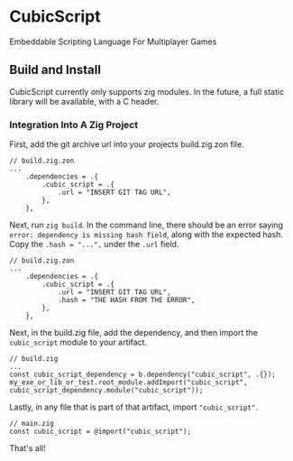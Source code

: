 # CubicScript

Embeddable Scripting Language For Multiplayer Games

## Build and Install

CubicScript currently only supports zig modules. In the future, a full static library will be available, with a C header.

### Integration Into A Zig Project

First, add the git archive url into your projects build.zig.zon file.

```zig
// build.zig.zon
...
    .dependencies = .{
        .cubic_script = .{
            .url = "INSERT GIT TAG URL",
        },
    },
```

Next, run `zig build`. In the command line, there should be an error saying `error: dependency is missing hash field`, along with the expected hash. Copy the `.hash = "...",` under the `.url` field.

```zig
// build.zig.zon
...
    .dependencies = .{
        .cubic_script = .{
            .url = "INSERT GIT TAG URL",
            .hash = "THE HASH FROM THE ERROR",
        },
    },
```

Next, in the build.zig file, add the dependency, and then import the `cubic_script` module to your artifact.

```zig
// build.zig
...
const cubic_script_dependency = b.dependency("cubic_script", .{});
my_exe_or_lib_or_test.root_module.addImport("cubic_script", cubic_script_dependency.module("cubic_script"));
```

Lastly, in any file that is part of that artifact, import `"cubic_script"`.

```zig
// main.zig
const cubic_script = @import("cubic_script");
```

That's all!
